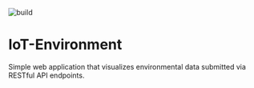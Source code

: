![build](https://github.com/dseeg/IoT-Environment/actions/workflows/dotnet.yml/badge.svg)


# IoT-Environment
Simple web application that visualizes environmental data submitted via RESTful API endpoints.

